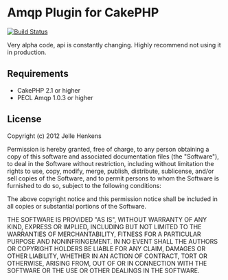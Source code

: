 # Amqp Plugin for CakePHP

[![Build Status](https://secure.travis-ci.org/jellehenkens/CakeAmqp.png?branch=master)](http://travis-ci.org/jellehenkens/CakeAmqp)

Very alpha code, api is constantly changing. Highly recommend not using it in production.

## Requirements

 * CakePHP 2.1 or higher
 * PECL Amqp 1.0.3 or higher

## License

Copyright (c) 2012 Jelle Henkens

Permission is hereby granted, free of charge, to any person obtaining a copy
of this software and associated documentation files (the "Software"), to deal
in the Software without restriction, including without limitation the rights
to use, copy, modify, merge, publish, distribute, sublicense, and/or sell
copies of the Software, and to permit persons to whom the Software is
furnished to do so, subject to the following conditions:

The above copyright notice and this permission notice shall be included in
all copies or substantial portions of the Software.

THE SOFTWARE IS PROVIDED "AS IS", WITHOUT WARRANTY OF ANY KIND, EXPRESS OR
IMPLIED, INCLUDING BUT NOT LIMITED TO THE WARRANTIES OF MERCHANTABILITY,
FITNESS FOR A PARTICULAR PURPOSE AND NONINFRINGEMENT. IN NO EVENT SHALL THE
AUTHORS OR COPYRIGHT HOLDERS BE LIABLE FOR ANY CLAIM, DAMAGES OR OTHER
LIABILITY, WHETHER IN AN ACTION OF CONTRACT, TORT OR OTHERWISE, ARISING FROM,
OUT OF OR IN CONNECTION WITH THE SOFTWARE OR THE USE OR OTHER DEALINGS IN
THE SOFTWARE.
